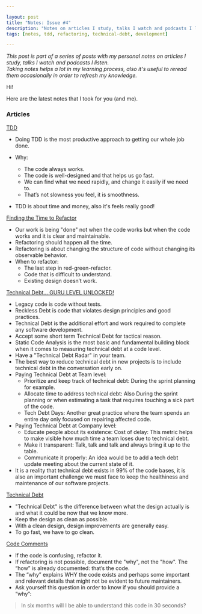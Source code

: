 ```yaml
---

layout: post
title: "Notes: Issue #4"
description: "Notes on articles I study, talks I watch and podcasts I listen."
tags: [notes, tdd, refactoring, technical-debt, development]

---
```


_This post is part of a series of posts with my personal notes on articles I study, talks I watch and podcasts I listen.
<br />
Taking notes helps a lot in my learning process, also it's useful to reread them occasionally in order to refresh my knowledge._

Hi!

Here are the latest notes that I took for you (and me).

### Articles

[TDD](https://ronjeffries.com/articles/019-01ff/tdd-one-word/)

* Doing TDD is the most productive approach to getting our whole job done.
* Why:
  * The code always works.
  * The code is well-designed and that helps us go fast.
  * We can find what we need rapidly, and change it easily if we need to.
  * That’s not slowness you feel, it is smoothness.

* TDD is about time and money, also it's feels really good!

[Finding the Time to Refactor](https://thoughtbot.com/blog/finding-the-time-to-refactor)

* Our work is being "done" not when the code works but when the code works and it is clear and maintainable.
* Refactoring should happen all the time.
* Refactoring is about changing the structure of code without changing its observable behavior.
* When to refactor:
  * The last step in red-green-refactor.
  * Code that is difficult to understand.
  * Existing design doesn’t work.

[Technical Debt... GURU LEVEL UNLOCKED!](https://fernandocejas.com/2019/06/13/technical-debt-guru-level-unlocked/)

* Legacy code is code without tests.
* Reckless Debt is code that violates design principles and good practices.
* Technical Debt is the additional effort and work required to complete any software development.
* Accept some short term Technical Debt for tactical reason.
* Static Code Analysis is the most basic and fundamental building block when it comes to measuring technical debt at a code level.
* Have a "Technical Debt Radar" in your team.
* The best way to reduce technical debt in new projects is to include technical debt in the conversation early on.
* Paying Technical Debt at Team level:
  * Prioritize and keep track of technical debt: During the sprint planning for example.
  * Allocate time to address technical debt: Also During the sprint planning or when estimating a task that requires touching a sick part of the code.
  * Tech Debt Days: Another great practice where the team spends an entire day only focused on repairing affected code.
* Paying Technical Debt at Company level:
  * Educate people about its existence: Cost of delay: This metric helps to make visible how much time a team loses due to technical debt.
  * Make it transparent: Talk, talk and talk and always bring it up to the table.
  * Communicate it properly: An idea would be to add a tech debt update meeting about the current state of it.
* It is a reality that technical debt exists in 99% of the code bases, it is also an important challenge we must face to keep the healthiness and maintenance of our software projects.

[Technical Debt](https://ronjeffries.com/articles/019-01ff/tech-debt-from-twitter/)

* "Technical Debt" is the difference between what the design actually is and what it could be now that we know more.
* Keep the design as clean as possible.
* With a clean design, design improvements are generally easy.
* To go fast, we have to go clean.

[Code Comments](https://www.donnfelker.com/code-comments/)

* If the code is confusing, refactor it.
* If refactoring is not possible, document the "why", not the "how". The “how” is already documented: that’s the code.
* The “why” explains WHY the code exists and perhaps some important and relevant details that might not be evident to future maintainers.
* Ask yourself this question in order to know if you should provide a “why”:
> In six months will I be able to understand this code in 30 seconds?